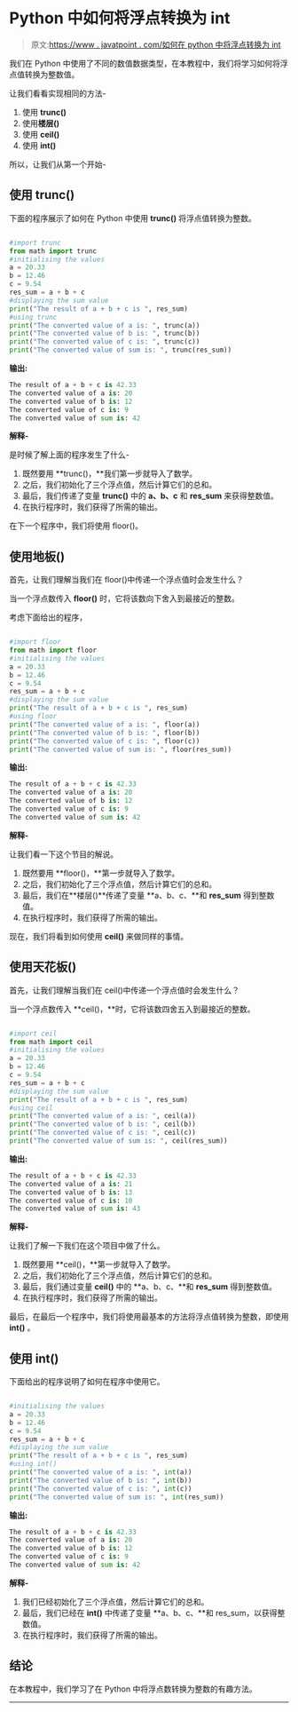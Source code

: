 # Python 中如何将浮点转换为 int

> 原文:[https://www . javatpoint . com/如何在 python 中将浮点转换为 int](https://www.javatpoint.com/how-to-convert-float-to-int-in-python)

我们在 Python 中使用了不同的数值数据类型，在本教程中，我们将学习如何将浮点值转换为整数值。

让我们看看实现相同的方法-

1.  使用 **trunc()**
2.  使用**楼层()**
3.  使用 **ceil()**
4.  使用 **int()**

所以，让我们从第一个开始-

## 使用 trunc()

下面的程序展示了如何在 Python 中使用 **trunc()** 将浮点值转换为整数。

```py

#import trunc
from math import trunc
#initialising the values
a = 20.33
b = 12.46
c = 9.54
res_sum = a + b + c
#displaying the sum value
print("The result of a + b + c is ", res_sum)
#using trunc
print("The converted value of a is: ", trunc(a))
print("The converted value of b is: ", trunc(b))
print("The converted value of c is: ", trunc(c))
print("The converted value of sum is: ", trunc(res_sum))

```

**输出:**

```py
The result of a + b + c is 42.33
The converted value of a is: 20
The converted value of b is: 12
The converted value of c is: 9
The converted value of sum is: 42

```

**解释-**

是时候了解上面的程序发生了什么-

1.  既然要用 **trunc()，**我们第一步就导入了数学。
2.  之后，我们初始化了三个浮点值，然后计算它们的总和。
3.  最后，我们传递了变量 **trunc()** 中的 **a、b、c** 和 **res_sum** 来获得整数值。
4.  在执行程序时，我们获得了所需的输出。

在下一个程序中，我们将使用 floor()。

## 使用地板()

首先，让我们理解当我们在 floor()中传递一个浮点值时会发生什么？

当一个浮点数传入 **floor()** 时，它将该数向下舍入到最接近的整数。

考虑下面给出的程序，

```py

#import floor
from math import floor
#initialising the values
a = 20.33
b = 12.46
c = 9.54
res_sum = a + b + c
#displaying the sum value
print("The result of a + b + c is ", res_sum)
#using floor
print("The converted value of a is: ", floor(a))
print("The converted value of b is: ", floor(b))
print("The converted value of c is: ", floor(c))
print("The converted value of sum is: ", floor(res_sum))

```

**输出:**

```py
The result of a + b + c is 42.33
The converted value of a is: 20
The converted value of b is: 12
The converted value of c is: 9
The converted value of sum is: 42

```

**解释-**

让我们看一下这个节目的解说。

1.  既然要用 **floor()，**第一步就导入了数学。
2.  之后，我们初始化了三个浮点值，然后计算它们的总和。
3.  最后，我们在**楼层()**传递了变量 **a、b、c、**和 **res_sum** 得到整数值。
4.  在执行程序时，我们获得了所需的输出。

现在，我们将看到如何使用 **ceil()** 来做同样的事情。

## 使用天花板()

首先，让我们理解当我们在 ceil()中传递一个浮点值时会发生什么？

当一个浮点数传入 **ceil()，**时，它将该数四舍五入到最接近的整数。

```py

#import ceil
from math import ceil
#initialising the values
a = 20.33
b = 12.46
c = 9.54
res_sum = a + b + c
#displaying the sum value
print("The result of a + b + c is ", res_sum)
#using ceil
print("The converted value of a is: ", ceil(a))
print("The converted value of b is: ", ceil(b))
print("The converted value of c is: ", ceil(c))
print("The converted value of sum is: ", ceil(res_sum))

```

**输出:**

```py
The result of a + b + c is 42.33
The converted value of a is: 21
The converted value of b is: 13
The converted value of c is: 10
The converted value of sum is: 43

```

**解释-**

让我们了解一下我们在这个项目中做了什么。

1.  既然要用 **ceil()，**第一步就导入了数学。
2.  之后，我们初始化了三个浮点值，然后计算它们的总和。
3.  最后，我们通过变量 **ceil()** 中的 **a、b、c、**和 **res_sum** 得到整数值。
4.  在执行程序时，我们获得了所需的输出。

最后，在最后一个程序中，我们将使用最基本的方法将浮点值转换为整数，即使用 **int()** 。

## 使用 int()

下面给出的程序说明了如何在程序中使用它。

```py

#initialising the values
a = 20.33
b = 12.46
c = 9.54
res_sum = a + b + c
#displaying the sum value
print("The result of a + b + c is ", res_sum)
#using int()
print("The converted value of a is: ", int(a))
print("The converted value of b is: ", int(b))
print("The converted value of c is: ", int(c))
print("The converted value of sum is: ", int(res_sum))

```

**输出:**

```py
The result of a + b + c is 42.33
The converted value of a is: 20
The converted value of b is: 12
The converted value of c is: 9
The converted value of sum is: 42

```

**解释-**

1.  我们已经初始化了三个浮点值，然后计算它们的总和。
2.  最后，我们已经在 **int()** 中传递了变量 **a、b、c、**和 res_sum，以获得整数值。
3.  在执行程序时，我们获得了所需的输出。

## 结论

在本教程中，我们学习了在 Python 中将浮点数转换为整数的有趣方法。

* * *